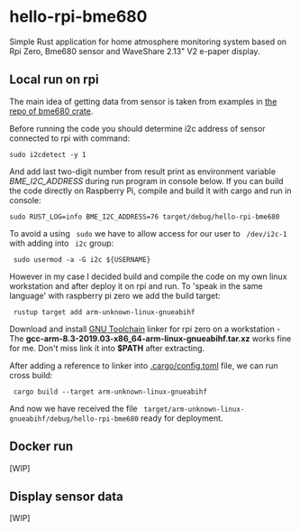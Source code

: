 # hello-rpi-bme680
Simple Rust application for home atmosphere monitoring system based on Rpi Zero, Bme680 sensor and WaveShare 2.13" V2 e-paper display.

## Local run on rpi 
The main idea of getting data from sensor is taken from examples in [the repo of bme680 crate](https://github.com/marcelbuesing/bme680).

Before running the code you should determine i2c address of sensor connected to rpi with command:

`sudo i2cdetect -y 1`

And add last two-digit number from result print as environment variable *BME_I2C_ADDRESS* during run program in console below.
If you can build the code directly on Raspberry Pi, compile and build it with cargo and run in console:

` sudo RUST_LOG=info BME_I2C_ADDRESS=76 target/debug/hello-rpi-bme680 `

To avoid a using ` sudo` we have to allow access for our user to ` /dev/i2c-1` with adding into ` i2c` group:

` sudo usermod -a -G i2c ${USERNAME}`

However in my case I decided build and compile the code on my own linux workstation and after deploy it on rpi and run.
To 'speak in the same language' with raspberry pi zero we add the build target:

` rustup target add arm-unknown-linux-gnueabihf`

Download and install [GNU Toolchain](https://developer.arm.com/downloads/-/gnu-a) linker for rpi zero on a workstation - The __gcc-arm-8.3-2019.03-x86_64-arm-linux-gnueabihf.tar.xz__ works fine for me. Don't miss link it into __$PATH__ after extracting.

After adding a reference to linker into [.cargo/config.toml](.cargo/config.toml) file, we can run cross build:

` cargo build --target arm-unknown-linux-gnueabihf`

And now we have received the file ` target/arm-unknown-linux-gnueabihf/debug/hello-rpi-bme680` ready for deployment.

## Docker run
[WIP]

## Display sensor data
[WIP]